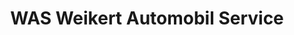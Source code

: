 ---
title: "WAS Weikert Automobil Service"
url: /viernheim/was-weikert-automobil-service/
shop: Autohaus
---